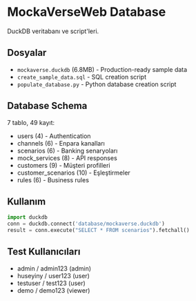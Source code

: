 # MockaVerseWeb Database

DuckDB veritabanı ve script'leri.

## Dosyalar

- `mockaverse.duckdb` (6.8MB) - Production-ready sample data
- `create_sample_data.sql` - SQL creation script  
- `populate_database.py` - Python database creation script

## Database Schema

7 tablo, 49 kayıt:
- users (4) - Authentication
- channels (6) - Enpara kanalları
- scenarios (6) - Banking senaryoları
- mock_services (8) - API responses
- customers (9) - Müşteri profilleri
- customer_scenarios (10) - Eşleştirmeler
- rules (6) - Business rules

## Kullanım

```python
import duckdb
conn = duckdb.connect('database/mockaverse.duckdb')
result = conn.execute("SELECT * FROM scenarios").fetchall()
```

## Test Kullanıcıları

- admin / admin123 (admin)
- huseyiny / user123 (user)
- testuser / test123 (user)
- demo / demo123 (viewer) 